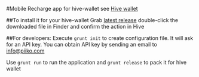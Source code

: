 #Mobile Recharge app for hive-wallet
see [Hive wallet](https://github.com/hivewallet/)

##To install it for your hive-wallet
Grab [latest release](https://github.com/s-a-y/mobile-recharge.hiveapp/releases/download/v1.0.4/mobile-recharge.hiveapp)
double-click the downloaded file in Finder and confirm the action in Hive

##For developers:
Execute `grunt init` to create configuration file.
It will ask for an API key. You can obtain API key by sending an email to info@piiko.com

Use `grunt run` to run the application
and `grunt release` to pack it for hive wallet